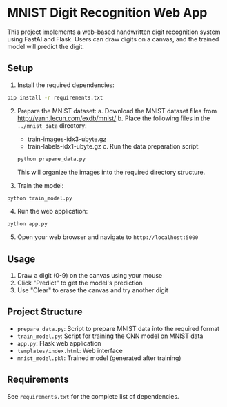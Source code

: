 # MNIST Digit Recognition Web App

This project implements a web-based handwritten digit recognition system using FastAI and Flask. Users can draw digits on a canvas, and the trained model will predict the digit.

## Setup

1. Install the required dependencies:
```bash
pip install -r requirements.txt
```

2. Prepare the MNIST dataset:
   a. Download the MNIST dataset files from http://yann.lecun.com/exdb/mnist/
   b. Place the following files in the `../mnist_data` directory:
      - train-images-idx3-ubyte.gz
      - train-labels-idx1-ubyte.gz
   c. Run the data preparation script:
   ```bash
   python prepare_data.py
   ```
   This will organize the images into the required directory structure.

3. Train the model:
```bash
python train_model.py
```

4. Run the web application:
```bash
python app.py
```

5. Open your web browser and navigate to `http://localhost:5000`

## Usage

1. Draw a digit (0-9) on the canvas using your mouse
2. Click "Predict" to get the model's prediction
3. Use "Clear" to erase the canvas and try another digit

## Project Structure

- `prepare_data.py`: Script to prepare MNIST data into the required format
- `train_model.py`: Script for training the CNN model on MNIST data
- `app.py`: Flask web application
- `templates/index.html`: Web interface
- `mnist_model.pkl`: Trained model (generated after training)

## Requirements

See `requirements.txt` for the complete list of dependencies. 
